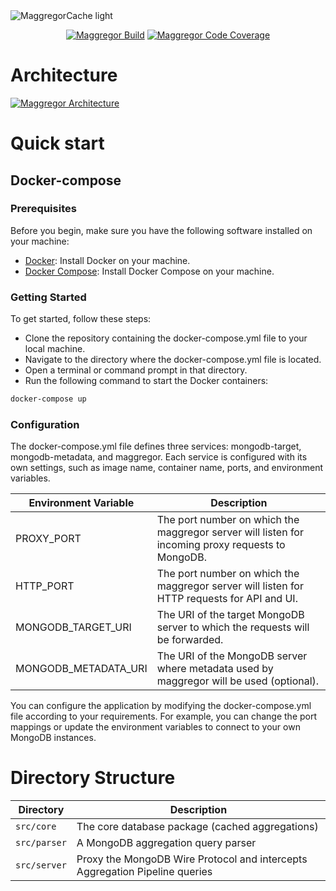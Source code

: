 <picture>
  <source media="(prefers-color-scheme: dark)" srcset="https://user-images.githubusercontent.com/32603471/236143338-f48aa292-1964-443a-9bb6-0bfdc5ca09d7.png">
  <img alt="MaggregorCache light" src="https://user-images.githubusercontent.com/32603471/236143424-580d21c2-2214-4548-98cf-2008e3622d3a.png">
</picture>

<div align="center">

[![Maggregor Build](https://img.shields.io/github/actions/workflow/status/maggregor/maggregor/tests.yaml?branch=main&label=Build)](#)
[![Maggregor Code Coverage](https://codecov.io/gh/maggregor/maggregor/branch/main/graph/badge.svg?token=etcX0aJ1Er)](https://codecov.io/gh/maggregor/maggregor)

</div>

# Architecture
[![Maggregor Architecture](https://user-images.githubusercontent.com/32603471/236058294-6f0525bd-cb84-4178-a2c6-cc87d742b0e8.png)](#)

# Quick start

## Docker-compose

### Prerequisites

Before you begin, make sure you have the following software installed on your machine:

- [Docker](https://docs.docker.com/get-docker/): Install Docker on your machine.
- [Docker Compose](https://docs.docker.com/compose/install/): Install Docker Compose on your machine.

### Getting Started

To get started, follow these steps:

- Clone the repository containing the docker-compose.yml file to your local machine.
- Navigate to the directory where the docker-compose.yml file is located.
- Open a terminal or command prompt in that directory.
- Run the following command to start the Docker containers:

```bash
docker-compose up
```

### Configuration

The docker-compose.yml file defines three services: mongodb-target, mongodb-metadata, and maggregor. Each service is configured with its own settings, such as image name, container name, ports, and environment variables.

| Environment Variable | Description                                                                                       |
| -------------------- | ------------------------------------------------------------------------------------------------- |
| PROXY_PORT           | The port number on which the maggregor server will listen for incoming proxy requests to MongoDB. |
| HTTP_PORT            | The port number on which the maggregor server will listen for HTTP requests for API and UI.       |
| MONGODB_TARGET_URI   | The URI of the target MongoDB server to which the requests will be forwarded.                     |
| MONGODB_METADATA_URI | The URI of the MongoDB server where metadata used by maggregor will be used (optional).           |

You can configure the application by modifying the docker-compose.yml file according to your requirements. For example, you can change the port mappings or update the environment variables to connect to your own MongoDB instances.

# Directory Structure

| Directory | Description                                                                                                   |
| -------------------- | -------------------------------------------------------------------------------------------------  |
| `src/core`   | The core database package (cached aggregations)                                                            |
| `src/parser` | A MongoDB aggregation query parser                                                                         |
| `src/server` | Proxy the MongoDB Wire Protocol and intercepts Aggregation Pipeline queries                                |
